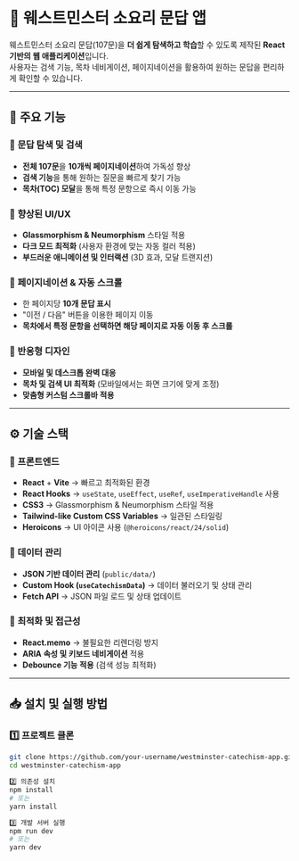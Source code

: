 # 📖 웨스트민스터 소요리 문답 앱

웨스트민스터 소요리 문답(107문)을 **더 쉽게 탐색하고 학습**할 수 있도록 제작된 **React 기반의 웹 애플리케이션**입니다.  
사용자는 검색 기능, 목차 네비게이션, 페이지네이션을 활용하여 원하는 문답을 편리하게 확인할 수 있습니다.

---

## 🚀 주요 기능

### 📌 **문답 탐색 및 검색**
- **전체 107문**을 **10개씩 페이지네이션**하여 가독성 향상
- **검색 기능**을 통해 원하는 질문을 빠르게 찾기 가능
- **목차(TOC) 모달**을 통해 특정 문항으로 즉시 이동 가능

### 📌 **향상된 UI/UX**
- **Glassmorphism & Neumorphism** 스타일 적용
- **다크 모드 최적화** (사용자 환경에 맞는 자동 컬러 적용)
- **부드러운 애니메이션 및 인터랙션** (3D 효과, 모달 트랜지션)

### 📌 **페이지네이션 & 자동 스크롤**
- 한 페이지당 **10개 문답 표시**
- "이전 / 다음" 버튼을 이용한 페이지 이동
- **목차에서 특정 문항을 선택하면 해당 페이지로 자동 이동 후 스크롤**

### 📌 **반응형 디자인**
- **모바일 및 데스크톱 완벽 대응**
- **목차 및 검색 UI 최적화** (모바일에서는 화면 크기에 맞게 조정)
- **맞춤형 커스텀 스크롤바 적용**

---

## ⚙️ 기술 스택

### 📌 **프론트엔드**
- **React** + **Vite** → 빠르고 최적화된 환경
- **React Hooks** → `useState`, `useEffect`, `useRef`, `useImperativeHandle` 사용
- **CSS3** → Glassmorphism & Neumorphism 스타일 적용
- **Tailwind-like Custom CSS Variables** → 일관된 스타일링
- **Heroicons** → UI 아이콘 사용 (`@heroicons/react/24/solid`)

### 📌 **데이터 관리**
- **JSON 기반 데이터 관리** (`public/data/`)
- **Custom Hook (`useCatechismData`)** → 데이터 불러오기 및 상태 관리
- **Fetch API** → JSON 파일 로드 및 상태 업데이트

### 📌 **최적화 및 접근성**
- **React.memo** → 불필요한 리렌더링 방지
- **ARIA 속성 및 키보드 네비게이션** 적용
- **Debounce 기능 적용** (검색 성능 최적화)

---

## 📥 설치 및 실행 방법

### 1️⃣ **프로젝트 클론**
```bash
git clone https://github.com/your-username/westminster-catechism-app.git
cd westminster-catechism-app

2️⃣ 의존성 설치
npm install
# 또는
yarn install

3️⃣ 개발 서버 실행
npm run dev
# 또는
yarn dev